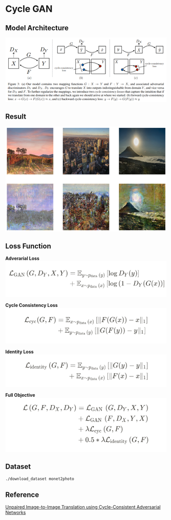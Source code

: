 # Cycle GAN 

## Model Architecture
![](./images/model.png)

## Result
![](./images/result.png)

## Loss Function
**Adverarial Loss**
![](./images/adversarial_loss.png)

**Cycle Consistency Loss**
![](./images/cycle_consistency_loss.png)

**Identity Loss**
![](./images/identity_loss.png)

**Full Objective**
![](./images/full_objective.png)

## Dataset
```
./download_dataset monet2photo
```

## Reference
[Unpaired Image-to-Image Translation using Cycle-Consistent Adversarial Networks](https://arxiv.org/pdf/1703.10593.pdf)
